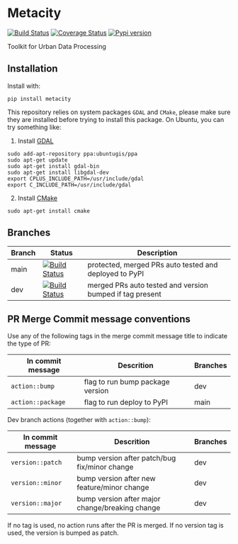 # Metacity

[![Build Status](https://github.com/MetacitySuite/Metacity/workflows/Metacity%20CI/badge.svg)](https://github.com/MetacitySuite/Metacity/actions?query=workflow%3A%22Metacity+CI%22)
[![Coverage Status](https://coveralls.io/repos/github/MetacitySuite/Metacity/badge.svg?branch=main)](https://coveralls.io/github/MetacitySuite/Metacity?branch=main)
[![Pypi version](https://badge.fury.io/py/metacity.svg)](https://pypi.org/project/metacity/)

Toolkit for Urban Data Processing

## Installation

Install with:
```
pip install metacity
```

This repository relies on system packages `GDAL` and `CMake`, please make sure they are installed before trying to install this package. On Ubuntu, you can try something like:

1. Install [GDAL](https://mothergeo-py.readthedocs.io/en/latest/development/how-to/gdal-ubuntu-pkg.html)
```
sudo add-apt-repository ppa:ubuntugis/ppa
sudo apt-get update
sudo apt-get install gdal-bin
sudo apt-get install libgdal-dev
export CPLUS_INCLUDE_PATH=/usr/include/gdal
export C_INCLUDE_PATH=/usr/include/gdal
```
2. Install [CMake](https://cmake.org/download/)
```
sudo apt-get install cmake
```



## Branches
| Branch | Status | Description |
| ------ | ------ | ----------- |
| main   | [![Build Status](https://github.com/MetacitySuite/Metacity/workflows/Metacity%20CI/badge.svg?branch=main)](https://github.com/MetacitySuite/Metacity/actions?query=workflow%3A%22Metacity+CI%22) | protected, merged PRs auto tested and deployed to PyPI |
| dev    | [![Build Status](https://github.com/MetacitySuite/Metacity/workflows/Metacity%20CI/badge.svg?branch=dev)](https://github.com/MetacitySuite/Metacity/actions?query=workflow%3A%22Metacity+CI%22) | merged PRs auto tested and version bumped if tag present |


## PR Merge Commit message conventions
Use any of the following tags in the merge commit message title to indicate the type of PR:

| In commit message | Descrition | Branches |
| ---------------------- | ----------- | ------- |
| `action::bump` | flag to run bump package version | dev |
| `action::package` | flag to run deploy to PyPI | main |

Dev branch actions (together with `action::bump`):

| In commit message | Descrition | Branches |
| ---------------------- | ----------- | ------- |
| `version::patch` | bump version after patch/bug fix/minor change | dev |
| `version::minor` | bump version after new feature/minor change | dev |
| `version::major` | bump version after major change/breaking change | dev |

If no tag is used, no action runs after the PR is merged. If no version tag is used, the version is bumped as patch.


